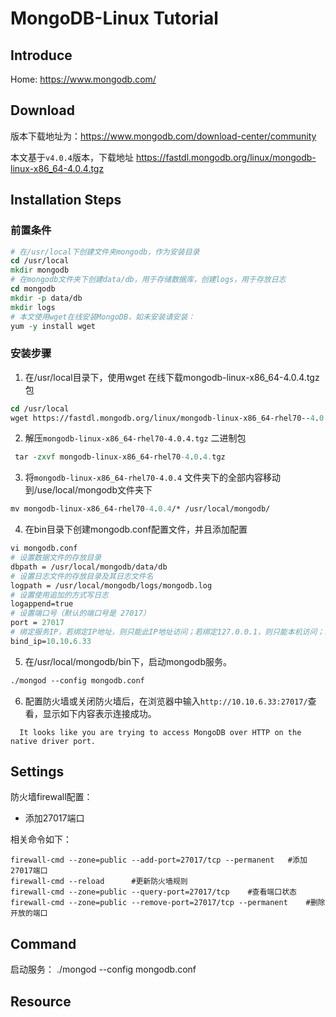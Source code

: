 # MongoDB-Linux Tutorial

## Introduce

Home: https://www.mongodb.com/
## Download
版本下载地址为：https://www.mongodb.com/download-center/community

本文基于`v4.0.4`版本，下载地址
https://fastdl.mongodb.org/linux/mongodb-linux-x86_64-4.0.4.tgz
## Installation Steps
### 前置条件
```tcl
# 在/usr/local下创建文件夹mongodb，作为安装目录
cd /usr/local
mkdir mongodb                    
# 在mongodb文件夹下创建data/db，用于存储数据库，创建logs，用于存放日志
cd mongodb
mkdir -p data/db
mkdir logs
# 本文使用wget在线安装MongoDB，如未安装请安装：
yum -y install wget
```
### 安装步骤

1. 在/usr/local目录下，使用wget 在线下载mongodb-linux-x86_64-4.0.4.tgz包
```tcl
cd /usr/local
wget https://fastdl.mongodb.org/linux/mongodb-linux-x86_64-rhel70--4.0.4.tgz
```
2. 解压`mongodb-linux-x86_64-rhel70-4.0.4.tgz` 二进制包
```tcl
 tar -zxvf mongodb-linux-x86_64-rhel70-4.0.4.tgz
```
3. 将`mongodb-linux-x86_64-rhel70-4.0.4` 文件夹下的全部内容移动到/use/local/mongodb文件夹下
```tcl
mv mongodb-linux-x86_64-rhel70-4.0.4/* /usr/local/mongodb/
```
4. 在bin目录下创建mongodb.conf配置文件，并且添加配置
```tcl
vi mongodb.conf
# 设置数据文件的存放目录
dbpath = /usr/local/mongodb/data/db
# 设置日志文件的存放目录及其日志文件名
logpath = /usr/local/mongodb/logs/mongodb.log
# 设置使用追加的方式写日志
logappend=true
# 设置端口号（默认的端口号是 27017）
port = 27017 
# 绑定服务IP，若绑定IP地址，则只能此IP地址访问；若绑定127.0.0.1，则只能本机访问；若绑定0.0.0.0，则可以被本地所有IP访问。
bind_ip=10.10.6.33
```
5. 在/usr/local/mongodb/bin下，启动mongodb服务。
```tcl
./mongod --config mongodb.conf
```
6. 配置防火墙或关闭防火墙后，在浏览器中输入`http://10.10.6.33:27017/`查看，显示如下内容表示连接成功。
  ```
    It looks like you are trying to access MongoDB over HTTP on the native driver port.
  ```
  
## Settings

防火墙firewall配置：
+ 添加27017端口

相关命令如下：

```
firewall-cmd --zone=public --add-port=27017/tcp --permanent   #添加27017端口
firewall-cmd --reload      #更新防火墙规则
firewall-cmd --zone=public --query-port=27017/tcp    #查看端口状态
firewall-cmd --zone=public --remove-port=27017/tcp --permanent    #删除开放的端口
```

## Command

启动服务：
./mongod --config mongodb.conf


## Resource
